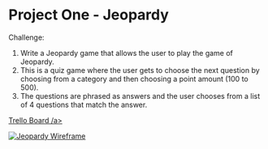 # Project One - Jeopardy

Challenge: 
1. Write a Jeopardy game that allows the user to play the game of Jeopardy. 
2. This is a quiz game where the user gets to choose the next question by choosing from a category and then choosing a point amount (100 to 500). 
3. The questions are phrased as answers and the user chooses from a list of 4 questions that match the answer. 


<a href = "https://trello.com/b/m0vymj5H/wdi-12-project-1"> Trello Board /a>
  
<img src= "/wdi/projects/project_one_jeopardy/VCT_Jeopardy_Wireframe.jpeg" alt="Jeopardy Wireframe"> 
